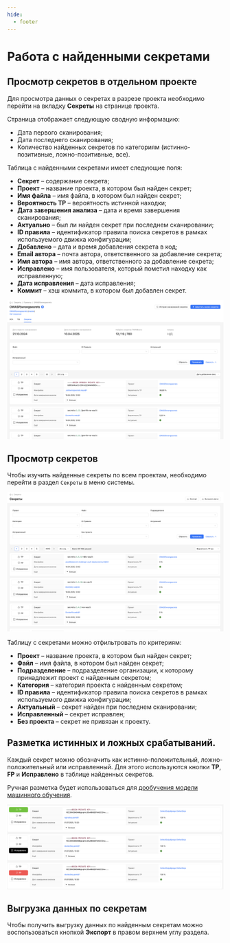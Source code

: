 ```yaml
---
hide:
  - footer
---
```

# Работа с найденными секретами

## Просмотр секретов в отдельном проекте

Для просмотра данных о секретах в разрезе проекта необходимо перейти на вкладку **Секреты** на странице проекта.

Страница отображает следующую сводную информацию:

- Дата первого сканирования;
- Дата последнего сканирования;
- Количество найденных секретов по категориям (истинно-позитивные, ложно-позитивные, все).

Таблица с найденными секретами имеет следующие поля:

- **Секрет** – содержание секрета;
- **Проект** – название проекта, в котором был найден секрет;
- **Имя файла** – имя файла, в котором был найден секрет;
- **Вероятность TP** – вероятность истинной находки;
- **Дата завершения анализа** – дата и время завершения сканирования;
- **Актуально** – был ли найден секрет при последнем сканировании;
- **ID правила** – идентификатор правила поиска секретов в рамках используемого движка конфигурации; 
- **Добавлено** – дата и время добавления секрета в код;
- **Email автора** – почта автора, ответственного за добавление секрета;
- **Имя автора** – имя автора, ответственного за добавление секрета;
- **Исправлено** – имя пользователя, который пометил находку как исправленную;
- **Дата исправления** – дата исправления;
- **Коммит** – хэш коммита, в котором был добавлен секрет.

![Findings in a project](/assets/img/secrets/ru-findings-project.png)

## Просмотр секретов

Чтобы изучить найденные секреты по всем проектам, необходимо перейти в раздел `Секреты` в меню системы.

![Findings in all proejcts](/assets/img/secrets/ru-findings-all.png)

Таблицу с секретами можно отфильтровать по критериям:

- **Проект** – название проекта, в котором был найден секрет;
- **Файл** – имя файла, в котором был найден секрет;
- **Подразделение** – подразделение организации, к которому принадлежит проект с найденным секретом;
- **Категория** – категория проекта с найденным секретом;
- **ID правила** – идентификатор правила поиска секретов в рамках используемого движка конфигурации;
- **Актуальный** – секрет найден при последнем сканировании;
- **Исправленный** – секрет исправлен;
- **Без проекта** – секрет не привязан к проекту.

## Разметка истинных и ложных срабатываний.

Каждый секрет можно обозначить как истинно-положительный, ложно-положительный или исправленный. Для этого используются кнопки **TP**, **FP** и **Исправлено** в таблице найденных секретов.

Ручная разметка будет использоваться для [дообучения модели машинного обучения](/secrets/secrets-model).

![Markup of secrets](/assets/img/secrets/ru-secrets-markup.png)

## Выгрузка данных по секретам

Чтобы получить выгрузку данных по найденным секретам можно воспользоваться кнопкой **Экспорт** в правом верхнем углу раздела.
